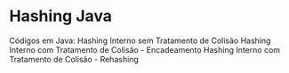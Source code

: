 # Hashing Java
 Códigos em Java:
  Hashing Interno sem Tratamento de Colisão
  Hashing Interno com Tratamento de Colisão - Encadeamento
  Hashing Interno com Tratamento de Colisão - Rehashing
